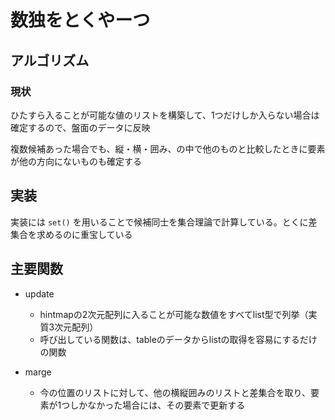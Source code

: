 # 数独をとくやーつ

## アルゴリズム

### 現状

ひたすら入ることが可能な値のリストを構築して、1つだけしか入らない場合は確定するので、盤面のデータに反映

複数候補あった場合でも、縦・横・囲み、の中で他のものと比較したときに要素が他の方向にないものも確定する

## 実装

実装には `set()` を用いることで候補同士を集合理論で計算している。とくに差集合を求めるのに重宝している

## 主要関数

- update
  - hintmapの2次元配列に入ることが可能な数値をすべてlist型で列挙（実質3次元配列）
  - 呼び出している関数は、tableのデータからlistの取得を容易にするだけの関数

- marge
  - 今の位置のリストに対して、他の横縦囲みのリストと差集合を取り、要素が1つしかなかった場合には、その要素で更新する
